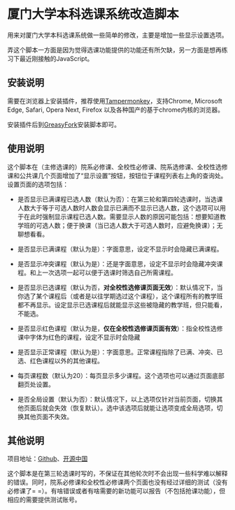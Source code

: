 # 厦门大学本科选课系统改造脚本
用来对厦门大学本科选课系统做一些简单的修改，主要是增加一些显示设置选项。

弄这个脚本一方面是因为觉得选课功能提供的功能还有所欠缺，另一方面是想再练习下最近刚接触的JavaScript。

## 安装说明
需要在浏览器上安装插件，推荐使用[Tampermonkey](http://tampermonkey.net/)，支持Chrome, Microsoft Edge, Safari, Opera Next, Firefox 以及各种国产的基于chrome内核的浏览器。

安装插件后到[GreasyFork](https://greasyfork.org/zh-CN/scripts/33617-xmu-bkxk)安装脚本即可。

## 使用说明
这个脚本在（主修选课的）院系必修课、全校性必修课、院系选修课、全校性选修课和公共课几个页面增加了“显示设置”按钮，按钮位于课程列表右上角的查询处。设置页面的选项包括：

- 是否显示已满课程已选人数（默认为否）：在第三轮和第四轮选课时，当选课人数大于等于可选人数时人数会显示已满而不显示已选人数，这个选项可以用于在此时强制显示课程已选人数。需要显示人数的原因可能包括：想要知道教学班的可选人数；便于换课（当已选人数大于可选人数时，应避免换课）；无聊想看看。

- 是否显示已满课程（默认为是）：字面意思，设定不显示时会隐藏已满课程。

- 是否显示冲突课程（默认为是）：还是字面意思，设定不显示时会隐藏冲突课程。和上一次选项一起可以便于选课时筛选自己所需课程。

- 是否显示已选课程（默认为否，**对全校性选修课页面无效**）：默认情况下，当你选了某个课程后（或者是以往学期选过这个课程），这个课程所有的教学班都不再显示。设定显示已选课程后就能显示这些被隐藏的教学班，但只能看，不能选。

- 是否显示红色课程（默认为是，**仅在全校性选修课页面有效**）：指全校性选修课中字体为红色的课程，设定不显示时会隐藏

- 是否显示正常课程（默认为是）：字面意思。正常课程指除了已满、冲突、已选、红色课程以外的其他课程。

- 每页课程数（默认为20）：每页显示多少课程。这个选项也可以通过页面底部翻页处设置。

- 是否全局设置（默认为否）：默认情况下，以上选项仅针对当前页面，切换其他页面后就会失效（恢复默认）。选中该选项后就能让选项变成全局选项，切换其他页面不失效。


## 其他说明
项目地址：[Github](https://github.com/jinzhen-lin/xmu-bkxk)、[开源中国](https://gitee.com/linjinzhen/xmu-bkxk)

这个脚本是在第三轮选课时写的，不保证在其他轮次时不会出现一些科学难以解释的错误。同时，院系必修课和全校性必修课两个页面也没有经过详细的测试（没有必修课了= =）。有啥错误或者有啥需要的新功能可以报告（不包括抢课功能），但相应的需要提供测试账号。